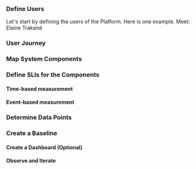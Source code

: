 ### Define Users
Let's start by defining the users of the Platform. Here is one example. Meet: Elaine Trakand


### User Journey



### Map System Components


### Define SLIs for the Components

#### Time-based measurement

#### Event-based measurement


### Determine Data Points



### Create a Baseline


#### Create a Dashboard (Optional)


#### Observe and Iterate